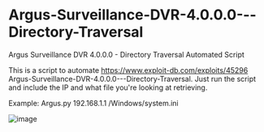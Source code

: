 # Argus-Surveillance-DVR-4.0.0.0---Directory-Traversal
Argus Surveillance DVR 4.0.0.0 - Directory Traversal Automated Script

This is a script to automate https://www.exploit-db.com/exploits/45296 Argus-Surveillance-DVR-4.0.0.0---Directory-Traversal.  Just run the script and include the IP and what file you're looking at retrieving. 

Example: Argus.py 192.168.1.1 /Windows/system.ini

![image](https://github.com/lewissam1227/Argus-Surveillance-DVR-4.0.0.0---Directory-Traversal/assets/68430299/65d2aa9e-6797-4797-94ec-9f9f3765ee15)

